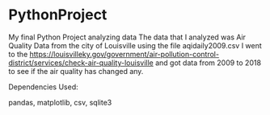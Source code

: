 # PythonProject
My final Python Project analyzing data
The data that I analyzed was Air Quality Data from the city of Louisville using the file aqidaily2009.csv
I went to the https://louisvilleky.gov/government/air-pollution-control-district/services/check-air-quality-louisville and got data from 2009 to 2018 to see if the air quality has changed any.


Dependencies Used:

pandas,
matplotlib,
csv,
sqlite3
